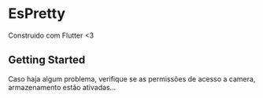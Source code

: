 # EsPretty

Construido com Flutter <3

## Getting Started

 Caso haja algum problema, verifique se as permissões de acesso a camera, armazenamento estão ativadas...

